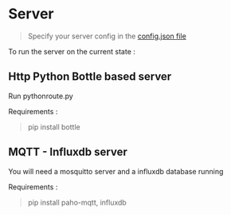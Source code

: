 # Server 

> Specify your server config in the [config.json file](../config.json)

To run the server on the current state : 
## Http Python Bottle based server
Run pythonroute.py

Requirements : 
> pip install bottle

## MQTT - Influxdb server 
You will need a mosquitto server and a influxdb database running

Requirements : 
> pip install paho-mqtt, influxdb
